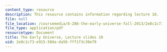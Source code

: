 ```yaml
---
content_type: resource
description: This resource contains information regarding lecture 10.
file: null
file_location: /coursemedia/8-286-the-early-universe-fall-2013/2e8c1c73e91550dada56fff1f3c30e79_MIT8_286F13_lec10.pdf
file_type: application/pdf
resourcetype: Document
title: The Early Universe, Lecture slides 10
uid: 2e8c1c73-e915-50da-da56-fff1f3c30e79
---
```

